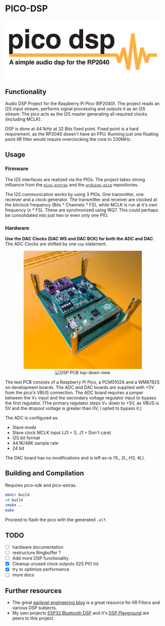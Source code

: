 # PICO-DSP

<p align="center" style="background-color: white;">
  <img src="./img/banner_800x300.png" style="max-height: 25vh;" title="pico dsp banner">
</p>

## Functionality

Audio DSP Project for the Raspberry Pi Pico (RP2040).
The project reads an I2S input stream, performs signal processing and outputs it as an I2S stream.
The pico acts as the I2S master generating all required clocks (including MCLK).

DSP is done at 44.1kHz at 32 Bits fixed point.
Fixed point is a hard requirement, as the RP2040 doesn't have an FPU.
Running just one floating point IIR filter would require overclocking the core to 230MHz.

## Usage

### Firmware

The I2S interfaces are realized via the PIOs.
The project takes strong influence from the [`pico-extras`](https://github.com/raspberrypi/pico-extras) and the [`arduino-pico`](https://github.com/earlephilhower/arduino-pico) repositories.

The I2S communication works by using 3 PIOs.
One transmitter, one receiver and a clock generator.
The transmitter and receiver are clocked at the bitclock frequency (Bits * Channels * FS), while MCLK is run at it's own frequency (x * FS).
These are synchronized using IRQ7.
This could perhaps be consolidated into just two or even only one PIO.

### Hardware

**Use the DAC Clocks (DAC WS and DAC BCK) for both the ADC and DAC**.
The ADC Clocks are shifted by one `nop` statement.

<p align="center">
  <img src="./img/DSP_IMG_angle.jpg" width="384" title="DSP PCB angled perspective">
  <br>
  <img src="./img/DSP_IMG_top.jpg" width="384" alt="DSP PCB top-down view">
</p>

The test PCB consists of a Raspberry Pi Pico, a PCM5102A and a WM8782S on development boards.
The ADC and DAC boards are supplied with +5V from the pico's VBUS connection.
The ADC board requires a jumper between the V+ input and the secondary voltage regulator input to bypass the first regulator.
(The primary regulator steps V+ down to +5V, as VBUS is 5V and the dropout voltage is greater than 0V, I opted to bypass it.)

The ADC is configured as:
- Slave mode
- Slave clock MCLK input (J3 = S, J1 = Don't care)
- I2S bit format
- 44.1K/48K sample rate
- 24 bit

The DAC board has no modifications and is left as-is (1L, 2L, H3, 4L).

## Building and Compilation

Requires pico-sdk and pico-extras.

```bash
mkdir build
cd build
cmake ..
make
```

Proceed to flash the pico with the generated `.elf`.

## TODO

- [ ] hardware documentation
- [ ] restructure Ringbuffer ?
- [ ] Add more DSP functionality
- [x] Cleanup unused clock outputs (I2S PIO In)
- [x] try to optimize performance
- [ ] more docs

## Further resources

- The great [earlevel engineering blog](https://www.earlevel.com/main/) is a great resource for IIR Filters and various DSP subjects.
- My own projects [ESP32 Bluetooth DSP](https://github.com/playduck/esp32-bluetooth-dsp) and it's [DSP Playground](https://github.com/playduck/dsp-playground) are peers to this project.

